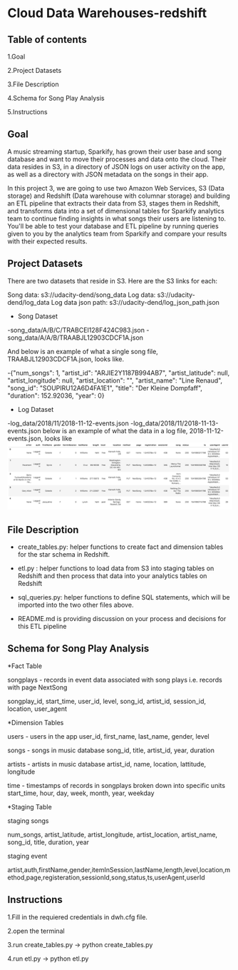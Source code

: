 Cloud Data Warehouses-redshift
==========================================
## Table of contents

1.Goal

2.Project Datasets

3.File Description

4.Schema for Song Play Analysis

5.Instructions

## Goal

A music streaming startup, Sparkify, has grown their user base and song database and want to move their processes and data onto the cloud. Their data resides in S3, in a directory of JSON logs on user activity on the app, as well as a directory with JSON metadata on the songs in their app.

In this project 3, we are going to use two Amazon Web Services, S3 (Data storage) and Redshift (Data warehouse with columnar storage) and building an ETL pipeline that extracts their data from S3, stages them in Redshift, and transforms data into a set of dimensional tables for Sparkify analytics team to continue finding insights in what songs their users are listening to. You'll be able to test your database and ETL pipeline by running queries given to you by the analytics team from Sparkify and compare your results with their expected results.

## Project Datasets

There are two datasets that reside in S3. Here are the S3 links for each:

Song data: s3://udacity-dend/song_data
Log data: s3://udacity-dend/log_data
Log data json path: s3://udacity-dend/log_json_path.json

* Song Dataset

-song_data/A/B/C/TRABCEI128F424C983.json
-song_data/A/A/B/TRAABJL12903CDCF1A.json

And below is an example of what a single song file, TRAABJL12903CDCF1A.json, looks like.

-{"num_songs": 1, "artist_id": "ARJIE2Y1187B994AB7", "artist_latitude": null, "artist_longitude": null, "artist_location": "", "artist_name": "Line Renaud", "song_id": "SOUPIRU12A6D4FA1E1", "title": "Der Kleine Dompfaff", "duration": 152.92036, "year": 0}

* Log Dataset

-log_data/2018/11/2018-11-12-events.json
-log_data/2018/11/2018-11-13-events.json
below is an example of what the data in a log file, 2018-11-12-events.json, looks like
![example](./log-data.png)





## File Description

 
- create_tables.py: helper functions to create fact and dimension tables for the star schema in Redshift.

- etl.py : helper functions to load data from S3 into staging tables on Redshift and then process that data into your analytics tables on Redshift

- sql_queries.py: helper functions to define SQL statements, which will be imported into the two other files above.

- README.md is  providing discussion on your process and decisions for this ETL pipeline



## Schema for Song Play Analysis



*Fact Table


songplays - records in event data associated with song plays i.e. records with page NextSong

songplay_id, start_time, user_id, level, song_id, artist_id, session_id, location, user_agent


*Dimension Tables


users - users in the app
user_id, first_name, last_name, gender, level

songs - songs in music database
song_id, title, artist_id, year, duration

artists - artists in music database
artist_id, name, location, lattitude, longitude

time - timestamps of records in songplays broken down into specific units
start_time, hour, day, week, month, year, weekday


*Staging Table

staging songs

num_songs, artist_latitude, artist_longitude, artist_location, artist_name, song_id, title, duration, year

staging event

artist,auth,firstName,gender,itemInSession,lastName,length,level,location,method,page,registeration,sessionId,song,status,ts,userAgent,userId  


## Instructions


1.Fill in the requiered credentials in dwh.cfg file.

2.open the terminal

3.run create_tables.py -> python create_tables.py

4.run etl.py -> python etl.py
